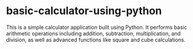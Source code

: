 # basic-calculator-using-python
This is a simple calculator application built using Python. It performs basic arithmetic operations including addition, subtraction, multiplication, and division, as well as advanced functions like square and cube calculations.
